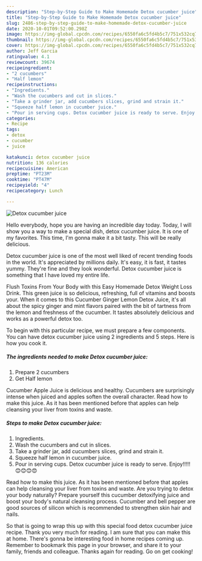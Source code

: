 ```yaml
---
description: "Step-by-Step Guide to Make Homemade Detox cucumber juice"
title: "Step-by-Step Guide to Make Homemade Detox cucumber juice"
slug: 2486-step-by-step-guide-to-make-homemade-detox-cucumber-juice
date: 2020-10-01T09:52:00.298Z
image: https://img-global.cpcdn.com/recipes/6550fa6c5fd4b5c7/751x532cq70/detox-cucumber-juice-recipe-main-photo.jpg
thumbnail: https://img-global.cpcdn.com/recipes/6550fa6c5fd4b5c7/751x532cq70/detox-cucumber-juice-recipe-main-photo.jpg
cover: https://img-global.cpcdn.com/recipes/6550fa6c5fd4b5c7/751x532cq70/detox-cucumber-juice-recipe-main-photo.jpg
author: Jeff Garcia
ratingvalue: 4.1
reviewcount: 39674
recipeingredient:
- "2 cucumbers"
- "Half lemon"
recipeinstructions:
- "Ingredients."
- "Wash the cucumbers and cut in slices."
- "Take a grinder jar, add cucumbers slices, grind and strain it."
- "Squeeze half lemon in cucumber juice."
- "Pour in serving cups. Detox cucumber juice is ready to serve. Enjoy!!!!!😊😊😊😍"
categories:
- Recipe
tags:
- detox
- cucumber
- juice

katakunci: detox cucumber juice 
nutrition: 136 calories
recipecuisine: American
preptime: "PT23M"
cooktime: "PT47M"
recipeyield: "4"
recipecategory: Lunch

---
```



![Detox cucumber juice](https://img-global.cpcdn.com/recipes/6550fa6c5fd4b5c7/751x532cq70/detox-cucumber-juice-recipe-main-photo.jpg)

Hello everybody, hope you are having an incredible day today. Today, I will show you a way to make a special dish, detox cucumber juice. It is one of my favorites. This time, I'm gonna make it a bit tasty. This will be really delicious.

Detox cucumber juice is one of the most well liked of recent trending foods in the world. It's appreciated by millions daily. It's easy, it is fast, it tastes yummy. They're fine and they look wonderful. Detox cucumber juice is something that I have loved my entire life.

Flush Toxins From Your Body with this Easy Homemade Detox Weight Loss Drink. This green juice is so delicious, refreshing, full of vitamins and boosts your. When it comes to this Cucumber Ginger Lemon Detox Juice, it&#39;s all about the spicy ginger and mint flavors paired with the bit of tartness from the lemon and freshness of the cucumber. It tastes absolutely delicious and works as a powerful detox too.


To begin with this particular recipe, we must prepare a few components. You can have detox cucumber juice using 2 ingredients and 5 steps. Here is how you cook it.

<!--inarticleads1-->

##### The ingredients needed to make Detox cucumber juice:

1. Prepare 2 cucumbers
1. Get Half lemon


Cucumber Apple Juice is delicious and healthy. Cucumbers are surprisingly intense when juiced and apples soften the overall character. Read how to make this juice. As it has been mentioned before that apples can help cleansing your liver from toxins and waste. 

<!--inarticleads2-->

##### Steps to make Detox cucumber juice:

1. Ingredients.
1. Wash the cucumbers and cut in slices.
1. Take a grinder jar, add cucumbers slices, grind and strain it.
1. Squeeze half lemon in cucumber juice.
1. Pour in serving cups. Detox cucumber juice is ready to serve. Enjoy!!!!!😊😊😊😍


Read how to make this juice. As it has been mentioned before that apples can help cleansing your liver from toxins and waste. Are you trying to detox your body naturally? Prepare yourself this cucumber detoxifying juice and boost your body&#39;s natural cleansing process. Cucumber and bell pepper are good sources of silicon which is recommended to strengthen skin hair and nails. 

So that is going to wrap this up with this special food detox cucumber juice recipe. Thank you very much for reading. I am sure that you can make this at home. There's gonna be interesting food in home recipes coming up. Remember to bookmark this page in your browser, and share it to your family, friends and colleague. Thanks again for reading. Go on get cooking!
